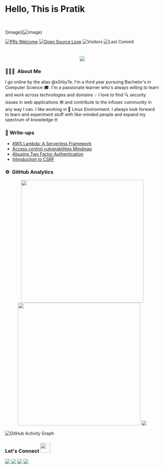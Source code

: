 # Hello, This is Pratik 
<!-- <img src="https://raw.githubusercontent.com/syedareehaquasar/syedareehaquasar/master/gifs/Hi.gif" width="30px"> -->
<br />

![image](![image](![image](https://user-images.githubusercontent.com/70958044/179686612-52c1cca3-91a1-4331-8169-4e152f35b061.png)
))

[![PRs Welcome](https://img.shields.io/badge/PRs-welcome-brightgreen.svg?style=flat&logo=github)](https://github.com/XPr3dat0r)
[![Open Source Love](https://badges.frapsoft.com/os/v1/open-source.svg?v=103)](https://github.com/XPr3dat0r)
<img alt="Visitors" src="https://komarev.com/ghpvc/?username=XPr3dat0r&style=flat&labelColor=black&logo=github&label=PROFILE+VIEWS&color=29bf12">
<img alt="Last Commit" src="https://img.shields.io/github/last-commit/XPr3dat0r/XPr3dat0r?logo=markdown&label=LAST+UPDATE&color=29bf12&style=flat">

<h1 align="center">
  <a href="https://git.io/typing-svg">
    <img src="https://readme-typing-svg.herokuapp.com/?color=%2330DCCE&lines=|Glad+to+see+you+here!%20:)&center=true&size=30">
  </a>
</h1>

### 👨🏻‍💻 &nbsp;About Me

I go online by the alias @x0rby7e. I'm a third year pursuing Bachelor's in Computer Science :mortar_board:. I'm a passionate learner who's always willing to learn and work across technologies and domains :bulb:  I love to find :mag: security issues in web applications 🕸️ and contribute to the infosec community in any way I can. I like working in 🐧️ Linux Environment. I always look forward to learn and experiment stuff with like-minded people and expand my spectrum of knowledge 🤓

### :closed_book: Write-ups

* [AWS Lambda: A Serverless Framework](https://x0rby7e.medium.com/aws-lambda-a-serverless-framework-d70c111a42f3)<br>
* [Access control vulnerabilities Mindmap](https://infosecwriteups.com/access-control-vulnerabilities-mindmap-a0d177a31036)<br>
* [Abusing Two Factor Authentication](https://infosecwriteups.com/abusing-two-factor-authentication-d26113c97607)<br>
* [Introduction to CSRF ](https://x0rby7e.medium.com/introduction-csrf-csrf-cross-site-request-forgery-is-a-kind-of-web-application-vulnerability-ddae48178f99)


### ⚙️ &nbsp;GitHub Analytics

<!-- ![](https://github-readme-stats.vercel.app/api?username=XPr3dat0r&show_icons=true&bg_color=45,fc00ff,00dbde&title_color=fff&text_color=fff)
 -->
 
 <p align = "center">
  <img src = "https://github-readme-stats.vercel.app/api?username=XPr3dat0r&show_icons=true&theme=dark" width = 400 />
  <img src = "https://github-readme-streak-stats.herokuapp.com/?user=XPr3dat0r&theme=dark&hide_border=true" width = 400 />
  <img src="https://github-readme-stats.vercel.app/api/top-langs/?username=XPr3dat0r&theme=dark&hide_border=true" />
</p>

![GitHub Activity Graph](https://activity-graph.herokuapp.com/graph?username=XPr3dat0r) 

<h3 align="left">Let's Connect <img src="https://raw.githubusercontent.com/XPr3dat0r/XPr3dat0r/main/images/handshake.gif" height="32px"></h3>
<p align="center">
  
<a href="https://twitter.com/x0rby7ee"><img src="https://img.shields.io/badge/-@pratik?style=flat&logo=twitter&logoColor=white"/></a>
<a href="https://linkedin.com/in/pratikcct"><img src="https://img.shields.io/badge/-pratik?style=flat&logo=Linkedin&logoColor=white"/></a>
<a href="mailto:infosec.pratik@gmail.com"><img src="https://img.shields.io/badge/-infosec.pratik@gmail.com-D14836?style=flat&logo=Gmail&logoColor=white"/></a>
<a href="https://x0rby7e.medium.com"><img src="https://img.shields.io/badge/-@x0rby7e?style=flat&logo=medium&logoColor=white"/></a>
<!-- <a href="https://instagram.com/x0rby7e"><img src="https://img.shields.io/badge/-@x0rby7e?style=flat&logo=Instagram&logoColor=white"/></a> -->
  
 </p>
